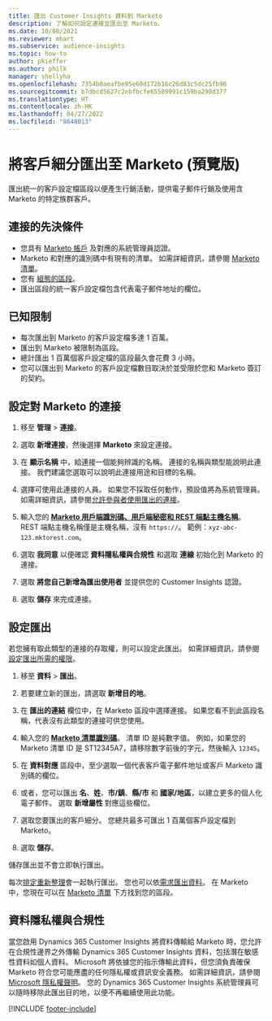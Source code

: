```yaml
---
title: 匯出 Customer Insights 資料到 Marketo
description: 了解如何設定連接並匯出至 Marketo。
ms.date: 10/08/2021
ms.reviewer: mhart
ms.subservice: audience-insights
ms.topic: how-to
author: pkieffer
ms.author: philk
manager: shellyha
ms.openlocfilehash: 7354b0aeafbe95e60d172b16c26d83c5dc25fb96
ms.sourcegitcommit: b7dbcd5627c2ebfbcfe65589991c159ba290d377
ms.translationtype: HT
ms.contentlocale: zh-HK
ms.lasthandoff: 04/27/2022
ms.locfileid: "8648013"
---
```

# <a name="export-segments-to-marketo-preview"></a>將客戶細分匯出至 Marketo (預覽版)

匯出統一的客戶設定檔區段以便產生行銷活動，提供電子郵件行銷及使用含 Marketo 的特定族群客戶。

## <a name="prerequisites-for-connection"></a>連接的先決條件

-   您具有 [Marketo 帳戶](https://login.marketo.com/) 及對應的系統管理員認證。
-   Marketo 和對應的識別碼中有現有的清單。 如需詳細資訊，請參閱 [ Marketo 清單](https://docs.marketo.com/display/public/DOCS/Understanding+Static+Lists)。
-   您有 [組態的區段](segments.md)。
-   匯出區段的統一客戶設定檔包含代表電子郵件地址的欄位。

## <a name="known-limitations"></a>已知限制

- 每次匯出到 Marketo 的客戶設定檔多達 1 百萬。
- 匯出到 Marketo 被限制為區段。
- 總計匯出 1 百萬個客戶設定檔的區段最久會花費 3 小時。 
- 您可以匯出到 Marketo 的客戶設定檔數目取決於並受限於您和 Marketo 簽訂的契約。

## <a name="set-up-connection-to-marketo"></a>設定對 Marketo 的連接

1. 移至 **管理** > **連接**。

1. 選取 **新增連接**，然後選擇 **Marketo** 來設定連接。

1. 在 **顯示名稱** 中，給連接一個能夠辨識的名稱。 連接的名稱與類型能說明此連接。 我們建議您選取可以說明此連接用途和目標的名稱。

1. 選擇可使用此連接的人員。 如果您不採取任何動作，預設值將為系統管理員。 如需詳細資訊，請參閱[允許參與者使用匯出的連接](connections.md#allow-contributors-to-use-a-connection-for-exports)。

1. 輸入您的 **[Marketo 用戶端識別碼、用戶端秘密和 REST 端點主機名稱](https://developers.marketo.com/rest-api/authentication/)**。 REST 端點主機名稱僅是主機名稱，沒有 `https://`。 範例：`xyz-abc-123.mktorest.com`。 

1. 選取 **我同意** 以便確認 **資料隱私權與合規性** 和選取 **連線** 初始化到 Marketo 的連接。

1. 選取 **將您自己新增為匯出使用者** 並提供您的 Customer Insights 認證。

1. 選取 **儲存** 來完成連接。

## <a name="configure-an-export"></a>設定匯出

若您擁有取此類型的連接的存取權，則可以設定此匯出。 如需詳細資訊，請參閱[設定匯出所需的權限](export-destinations.md#set-up-a-new-export)。

1. 移至 **資料** > **匯出**。

1. 若要建立新的匯出，請選取 **新增目的地**。

1. 在 **匯出的連結** 欄位中，在 Marketo 區段中選擇連接。 如果您看不到此區段名稱，代表沒有此類型的連接可供您使用。

1. 輸入您的 **[Marketo 清單識別碼](https://docs.marketo.com/display/public/DOCS/Understanding+Static+Lists)**。 清單 ID 是純數字值。 例如，如果您的 Marketo 清單 ID 是 ST12345A7，請移除數字前後的字元，然後輸入 `12345`。 

1. 在 **資料對應** 區段中，至少選取一個代表客戶電子郵件地址或客戶 Marketo 識別碼的欄位。 

1. 或者，您可以匯出 **名**、**姓**、**市/鎮**、**縣/市** 和 **國家/地區**，以建立更多的個人化電子郵件。 選取 **新增屬性** 對應這些欄位。

1. 選取您要匯出的客戶細分。 您總共最多可匯出 1 百萬個客戶設定檔到 Marketo。

1. 選取 **儲存**。

儲存匯出並不會立即執行匯出。

每次[排定重新整理](system.md#schedule-tab)會一起執行匯出。 您也可以依[需求匯出資料](export-destinations.md#run-exports-on-demand)。 在 Marketo 中，您現在可以在 [Marketo 清單](https://docs.marketo.com/display/public/DOCS/Understanding+Static+Lists) 下方找到您的區段。


## <a name="data-privacy-and-compliance"></a>資料隱私權與合規性

當您啟用 Dynamics 365 Customer Insights 將資料傳輸給 Marketo 時，您允許在合規性邊界之外傳輸 Dynamics 365 Customer Insights 資料，包括潛在敏感性資料如個人資料。 Microsoft 將依據您的指示傳輸此資料，但您須負責確保 Marketo 符合您可能應盡的任何隱私權或資訊安全義務。 如需詳細資訊，請參閱 [Microsoft 隱私權聲明](https://go.microsoft.com/fwlink/?linkid=396732)。
您的 Dynamics 365 Customer Insights 系統管理員可以隨時移除此匯出目的地，以便不再繼續使用此功能。


[!INCLUDE [footer-include](includes/footer-banner.md)]
